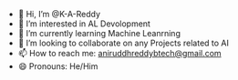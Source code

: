 - 👋 Hi, I’m @K-A-Reddy
- 👀 I’m interested in AL Devolopment
- 🌱 I’m currently learning Machine Leanrning
- 💞️ I’m looking to collaborate on any Projects related to AI
- 📫 How to reach me: aniruddhreddybtech@gmail.com
- 😄 Pronouns: He/Him

<!---
K-A-Reddy/K-A-Reddy is a ✨ special ✨ repository because its `README.md` (this file) appears on your GitHub profile.
You can click the Preview link to take a look at your changes.
--->
